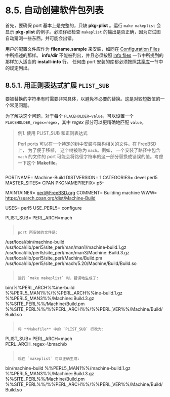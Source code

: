 # 8.5. 自动创建软件包列表

首先，要确保 port 基本上是完整的，只缺 **pkg-plist** 。运行 `make makeplist` 会显示 **pkg-plist** 的例子。必须仔细检查 `makeplist` 的输出是否正确，因为它试图自动猜测一些东西，并可能会出错。

用户的配置文件应作为 **filename.sample** 来安装，如同在 [Configuration Files](https://docs.freebsd.org/en/books/porters-handbook/plist/#plist-config) 中所描述的那样。 **info/dir** 不能被列出，并且必须按照 [info files](https://docs.freebsd.org/en/books/porters-handbook/plist/#plist-config) 一节中所提到的那样加入适当的 **install-info** 行。
任何由 port 安装的库都必须按照[共享库](https://docs.freebsd.org/en/books/porters-handbook/special/index.html#porting-shlibs)一节中的规定列出。

## 8.5.1. 用正则表达式扩展 `PLIST_SUB`

要被替换的字符串有时需要非常具体，以避免不必要的替换。这是对较短数值的一个常见问题。

为了解决这个问题，对于每个 `PLACEHOLDER=value`，可以设置一个 `PLACEHOLDER_regex=regex`，其中 *regex* 部分可以更精确地匹配 `value`。

> 例1. 使用 PLIST_SUB 和正则表达式
>
> Perl ports 可以在一个特定的树中安装与架构相关的文件。在 FreeBSD 上， 为了便于移植， 这个树被称为 `mach`。例如， 一个安装了路径中包含 `mach` 的文件的 port 可能会将路径字符串的这一部分替换成错误的值。考虑一下这个 **Makefile**。
>
>```
PORTNAME=	Machine-Build
DISTVERSION=	1
CATEGORIES=	devel perl5
MASTER_SITES=	CPAN
PKGNAMEPREFIX=	p5-

MAINTAINER=	perl@FreeBSD.org
COMMENT=	Building machine
WWW=		https://search.cpan.org/dist/Machine-Build

USES=		perl5
USE_PERL5=	configure

PLIST_SUB=	PERL_ARCH=mach
>```
>
> port 所安装的文件是:
>
>```
/usr/local/bin/machine-build
/usr/local/lib/perl5/site_perl/man/man1/machine-build.1.gz
/usr/local/lib/perl5/site_perl/man/man3/Machine::Build.3.gz
/usr/local/lib/perl5/site_perl/Machine/Build.pm
/usr/local/lib/perl5/site_perl/mach/5.20/Machine/Build/Build.so
>```
>
> 运行 `make makeplist` 时，错误地生成了:
>
>```
bin/%%PERL_ARCH%%ine-build
%%PERL5_MAN1%%/%%PERL_ARCH%%ine-build.1.gz
%%PERL5_MAN3%%/Machine::Build.3.gz
%%SITE_PERL%%/Machine/Build.pm
%%SITE_PERL%%/%%PERL_ARCH%%/%%PERL_VER%%/Machine/Build/Build.so
>```
>
> 将 **Makefile** 中的 `PLIST_SUB` 行改为:
>
>```
PLIST_SUB=	PERL_ARCH=mach \
		PERL_ARCH_regex=\bmach\b
>```
>
> 现在 `makeplist` 可以正确生成:
>
>```
bin/machine-build
%%PERL5_MAN1%%/machine-build.1.gz
%%PERL5_MAN3%%/Machine::Build.3.gz
%%SITE_PERL%%/Machine/Build.pm
%%SITE_PERL%%/%%PERL_ARCH%%/%%PERL_VER%%/Machine/Build/Build.so
>```

